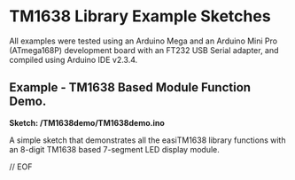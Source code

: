 # TM1638 Library Example Sketches

All examples were tested using an Arduino Mega and an Arduino Mini Pro (ATmega168P) development board with an FT232 USB Serial adapter, and compiled using Arduino IDE v2.3.4.

## Example - TM1638 Based Module Function Demo.
__Sketch: /TM1638demo/TM1638demo.ino__

A simple sketch that demonstrates all the easiTM1638 library functions with an 8-digit TM1638 based 7-segment LED display module.


// EOF